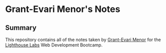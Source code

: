 # Grant-Evari Menor's Notes

## Summary
This repository contains all of the notes taken by [Grant-Evari Menor](https://github.com/grantmenor) for the [Lighthouse Labs](https://www.lighthouselabs.ca/) Web Development Bootcamp.